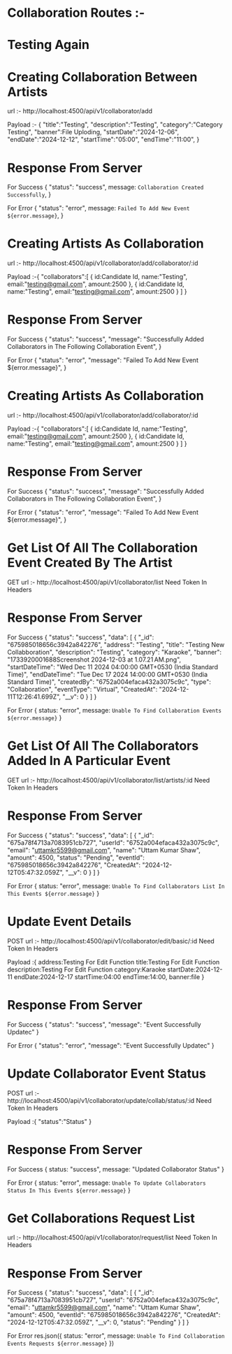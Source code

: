 # Collaboration Routes :-

# Testing Again

# Creating Collaboration Between Artists

url :- http://localhost:4500/api/v1/collaborator/add

Payload :- {
"title":"Testing",
"description":"Testing",
"category":"Category Testing",
"banner":File Uploding,
"startDate":"2024-12-06",
"endDate":"2024-12-12",
"startTime":"05:00",
"endTime":"11:00",
}

# Response From Server

For Success
{
"status": "success",
message: `Collaboration Created Successfully`,
}

For Error
{
"status": "error",
message: `Failed To Add New Event ${error.message}`,
}

# Creating Artists As Collaboration

url :- http://localhost:4500/api/v1/collaborator/add/collaborator/:id

Payload :-{
"collaborators":[
{
id:Candidate Id,
name:"Testing",
email:"testing@gmail.com",
amount:2500
},
{
id:Candidate Id,
name:"Testing",
email:"testing@gmail.com",
amount:2500
}
]
}

# Response From Server

For Success
{
"status": "success",
"message": "Successfully Added Collaborators in The Following Collaboration Event",
}

For Error
{
"status": "error",
"message": "Failed To Add New Event ${error.message}",
}


# Creating Artists As Collaboration

url :- http://localhost:4500/api/v1/collaborator/add/collaborator/:id

Payload :-{
"collaborators":[
{
id:Candidate Id,
name:"Testing",
email:"testing@gmail.com",
amount:2500
},
{
id:Candidate Id,
name:"Testing",
email:"testing@gmail.com",
amount:2500
}
]
}

# Response From Server

For Success
{
"status": "success",
"message": "Successfully Added Collaborators in The Following Collaboration Event",
}

For Error
{
"status": "error",
"message": "Failed To Add New Event ${error.message}",
}



# Get List Of All The Collaboration Event Created By The Artist

GET url :- http://localhost:4500/api/v1/collaborator/list
           Need Token In Headers 

# Response From Server

For Success
{
    "status": "success",
    "data": [
        {
            "_id": "675985018656c3942a842276",
            "address": "Testing",
            "title": "Testing New Collabboration",
            "description": "Testing",
            "category": "Karaoke",
            "banner": "1733920001688Screenshot 2024-12-03 at 1.07.21 AM.png",
            "startDateTime": "Wed Dec 11 2024 04:00:00 GMT+0530 (India Standard Time)",
            "endDateTime": "Tue Dec 17 2024 14:00:00 GMT+0530 (India Standard Time)",
            "createdBy": "6752a004efaca432a3075c9c",
            "type": "Collaboration",
            "eventType": "Virtual",
            "CreatedAt": "2024-12-11T12:26:41.699Z",
            "__v": 0
        }
    ]
}

For Error
{ status: "error",
message: `Unable To Find Collaboration Events ${error.message}` }




# Get List Of All The Collaborators Added In A Particular Event

GET url :- http://localhost:4500/api/v1/collaborator/list/artists/:id
           Need Token In Headers 

# Response From Server

For Success
{
    "status": "success",
    "data": [
        {
            "_id": "675a78f4713a7083951cb727",
            "userId": "6752a004efaca432a3075c9c",
            "email": "uttamkr5599@gmail.com",
            "name": "Uttam Kumar Shaw",
            "amount": 4500,
            "status": "Pending",
            "eventId": "675985018656c3942a842276",
            "CreatedAt": "2024-12-12T05:47:32.059Z",
            "__v": 0
        }
    ]
}

For Error
{ status: "error", message: `Unable To Find Collaborators List In This Events ${error.message}` }





# Update Event Details 

POST url :- http://localhost:4500/api/v1/collaborator/edit/basic/:id
           Need Token In Headers 

Payload :{
  address:Testing For Edit Function
title:Testing For Edit Function
description:Testing For Edit Function
category:Karaoke
startDate:2024-12-11
endDate:2024-12-17
startTime:04:00
endTime:14:00,
banner:file
}

# Response From Server

For Success
{
    "status": "success",
    "message": "Event Successfully Updatec"
}

For Error
{
    "status": "error",
    "message": "Event Successfully Updatec"
}





# Update Collaborator Event Status 

POST url :- http://localhost:4500/api/v1/collaborator/update/collab/status/:id
           Need Token In Headers 

Payload :{
    "status":"Status"
}

# Response From Server

For Success
      { status: "success", message: "Updated Collaborator Status" }


For Error
    { status: "error", message: `Unable To Update Collaborators Status In This Events ${error.message}` }




# Get Collaborations Request List

url :- http://localhost:4500/api/v1/collaborator/request/list
           Need Token In Headers 

# Response From Server

For Success
{
    "status": "success",
    "data": [
        {
            "_id": "675a78f4713a7083951cb727",
            "userId": "6752a004efaca432a3075c9c",
            "email": "uttamkr5599@gmail.com",
            "name": "Uttam Kumar Shaw",
            "amount": 4500,
            "eventId": "675985018656c3942a842276",
            "CreatedAt": "2024-12-12T05:47:32.059Z",
            "__v": 0,
            "status": "Pending"
        }
    ]
}

For Error
    res.json({ status: "error", message: `Unable To Find Collaboration Events Requests ${error.message}` })

